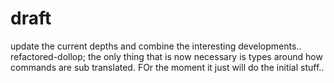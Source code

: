 # draft
update the current depths and combine the interesting developments.. refactored-dollop; the only thing that is now necessary is types around how commands are sub translated. FOr the moment it just will do the initial stuff.. 
